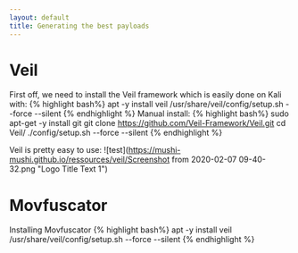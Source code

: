 ```yaml
---
layout: default
title: Generating the best payloads
---
```



Veil
=============
First off, we need to install the Veil framework which is easily done on Kali with:
{% highlight bash%}
apt -y install veil
/usr/share/veil/config/setup.sh --force --silent
{% endhighlight %}
Manual install:
{% highlight bash%}
sudo apt-get -y install git
git clone https://github.com/Veil-Framework/Veil.git
cd Veil/
./config/setup.sh --force --silent
{% endhighlight %}

Veil is pretty easy to use:
![test](https://mushi-mushi.github.io/ressources/veil/Screenshot from 2020-02-07 09-40-32.png "Logo Title Text 1")

Movfuscator
=============
Installing Movfuscator
{% highlight bash%}
apt -y install veil
/usr/share/veil/config/setup.sh --force --silent
{% endhighlight %}
